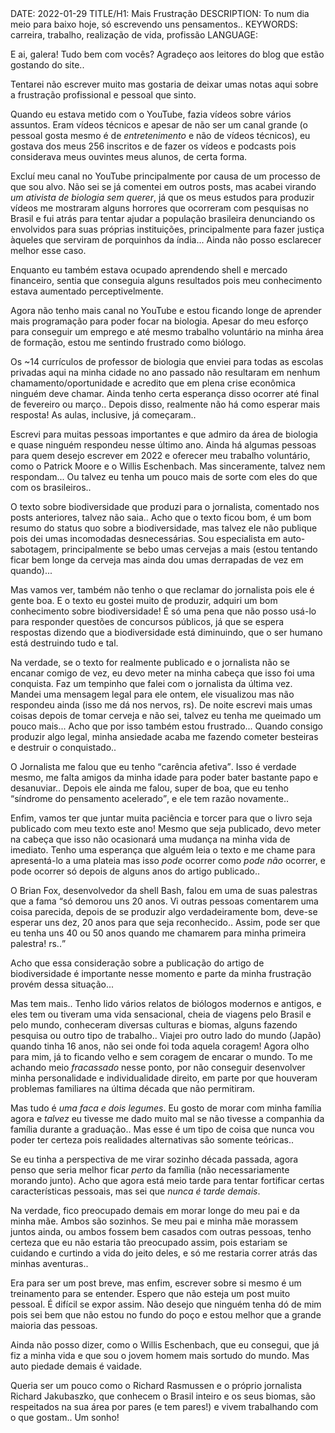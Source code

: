 <!DOCTYPE html>
<meta http-equiv="content-type" content="text/html; charset=utf-8">
<link rel="stylesheet" href="../css/style.css" type="text/css">
<!-- PLAIN TEXT -->
DATE: 2022-01-29
TITLE/H1: Mais Frustração
DESCRIPTION: To num dia meio para baixo hoje, só escrevendo uns pensamentos..
KEYWORDS: carreira, trabalho, realização de vida, profissão
LANGUAGE: 

<!-- DATE MUST BE IN THE FORMAT YYY-MM-DD -->
<!-- H1 WILL BE ADDED TO POST/ARTICLE HEADER -->
<!-- KEYWORD DELIMITER IS COMMA -->


<!-- HYPERTEXT -->

E ai, galera! Tudo bem com vocês? Agradeço aos leitores do blog que estão
gostando do site..

Tentarei não escrever muito mas gostaria de deixar umas notas aqui sobre
a frustração profissional e pessoal que sinto.

Quando eu estava metido com o YouTube, fazia vídeos sobre vários assuntos.
Eram vídeos técnicos e apesar de não ser um canal grande (o pessoal
gosta mesmo é de *entretenimento* e não de vídeos técnicos), eu gostava
dos meus 256 inscritos e de fazer os vídeos e podcasts pois
considerava meus ouvintes meus alunos, de certa forma.

Excluí meu canal no YouTube principalmente por causa de um processo de
que sou alvo. Não sei se já comentei em outros <span lang="en">posts</span>,
mas acabei virando *um ativista de biologia sem querer*, já que
os meus estudos para produzir vídeos me mostraram alguns horrores
que ocorreram com pesquisas no Brasil e fui atrás para tentar ajudar
a população brasileira denunciando os envolvidos para suas próprias instituições,
principalmente para fazer justiça àqueles que serviram de porquinhos
da índia... Ainda não posso esclarecer melhor esse caso.

Enquanto eu também estava ocupado aprendendo <span lang="en">shell</span>
e mercado financeiro, sentia que conseguia alguns resultados pois
meu conhecimento estava aumentado perceptivelmente.

Agora não tenho mais canal no YouTube e estou ficando longe
de aprender mais programação para poder focar na biologia.
Apesar do meu esforço para conseguir um emprego e até mesmo trabalho
voluntário na minha área de formação, estou me sentindo frustrado como
biólogo.

Os ~14 currículos de professor de biologia
que enviei para todas as escolas privadas aqui na minha cidade no ano passado
não resultaram em nenhum chamamento/oportunidade
e acredito que em plena crise econômica ninguém deve chamar.
Ainda tenho certa esperança disso ocorrer até final de fevereiro
ou março.. Depois disso, realmente não há como esperar mais resposta!
As aulas, inclusive, já começaram..

Escrevi para muitas pessoas importantes e que admiro 
da área de biologia e quase ninguém respondeu
nesse último ano. Ainda há algumas pessoas para quem desejo escrever
em 2022 e oferecer meu trabalho voluntário,
como o Patrick Moore e o Willis Eschenbach. Mas sinceramente, talvez nem
respondam... Ou talvez eu tenha um pouco mais de sorte com eles do que com
os brasileiros..

O texto sobre biodiversidade que produzi para o jornalista, comentado
nos posts anteriores, talvez não saia.. Acho que o texto
ficou bom, é um bom resumo do <span>status quo</span> sobre a biodiversidade,
mas talvez ele não publique pois dei umas incomodadas desnecessárias.
Sou especialista em auto-sabotagem,
principalmente se bebo umas cervejas a mais (estou tentando ficar bem longe
da cerveja mas ainda dou umas derrapadas de vez em quando)...

Mas vamos ver, também não tenho o que reclamar do jornalista pois ele
é gente boa. E o texto eu gostei muito de produzir,
adquiri um bom conhecimento sobre biodiversidade! É só uma pena
que não posso usá-lo para responder questões de concursos públicos,
já que se espera respostas dizendo que a biodiversidade está diminuindo,
que o ser humano está destruindo tudo e tal.

Na verdade, se o texto for realmente publicado e o jornalista não se
encanar comigo de vez, eu devo meter na minha cabeça que isso foi uma conquista.
Faz um tempinho que falei com o jornalista da última vez. Mandei uma
mensagem legal para ele ontem, ele visualizou mas não respondeu ainda
(isso me dá nos nervos, rs).
De noite escrevi mais umas coisas depois de tomar cerveja e não sei,
talvez eu tenha me queimado um pouco mais... Acho que por isso também
estou frustrado... Quando consigo produzir algo legal, minha ansiedade
acaba me fazendo cometer besteiras e destruir o conquistado..

O Jornalista me falou que eu tenho <q>carência afetiva</q>. Isso é
verdade mesmo, me falta amigos da minha idade para poder bater bastante
papo e desanuviar.. Depois ele ainda me falou, super de boa, que eu tenho
<q>síndrome do pensamento acelerado</q>, e ele tem razão novamente..

Enfim, vamos ter que juntar muita paciência e torcer para que o livro
seja publicado com meu texto este ano! Mesmo que seja publicado,
devo meter na cabeça que isso não ocasionará uma mudança na minha vida
de imediato. Tenho uma esperança que alguém leia o texto e me chame
para apresentá-lo a uma plateia mas isso *pode* ocorrer como *pode não* ocorrer,
e pode ocorrer só depois de alguns anos do artigo publicado..

O Brian Fox, desenvolvedor da <span lang="en">shell</span> Bash,
falou em uma de suas palestras que a fama <q>só demorou uns 20 anos</a>.
Vi outras pessoas comentarem uma coisa parecida, depois de se produzir
algo verdadeiramente bom, deve-se esperar uns dez, 20 anos para que seja reconhecido..
Assim, pode ser que eu tenha uns 40 ou 50 anos quando me chamarem para
minha primeira palestra! rs..

Acho que essa consideração sobre a publicação do artigo de biodiversidade
é importante nesse momento e parte da minha frustração provém dessa
situação...

Mas tem mais.. Tenho lido vários relatos de biólogos modernos e antigos,
e eles tem ou tiveram uma vida sensacional, cheia de viagens pelo Brasil
e pelo mundo, conheceram diversas culturas e biomas, alguns
fazendo pesquisa ou outro tipo de trabalho.. 
Viajei pro outro lado do mundo (Japão)
quando tinha 16 anos, não sei onde foi toda aquela coragem!
Agora
olho para mim, já to ficando velho e sem coragem de encarar o mundo.
To me achando meio *fracassado* nesse ponto, por não conseguir
desenvolver minha personalidade e individualidade direito, em parte
por que houveram problemas familiares na última década que não
permitiram.

Mas tudo é *uma faca e dois legumes*. Eu gosto de morar com minha
família agora e *talvez* eu tivesse me dado muito mal se não tivesse
a companhia da família durante a graduação.. Mas esse é um tipo de coisa
que nunca vou poder ter certeza pois realidades alternativas são
somente teóricas..

Se eu tinha a perspectiva de me virar sozinho década
passada, agora penso que seria melhor ficar *perto* da família
(não necessariamente morando junto). Acho que agora está meio tarde
para tentar fortificar certas características pessoais, mas sei que
*nunca é tarde demais*.

Na verdade, fico preocupado demais em morar longe do meu pai e da minha
mãe. Ambos são sozinhos. Se meu pai e minha mãe morassem juntos ainda,
ou ambos fossem bem casados com outras pessoas,
tenho certeza que eu não estaria tão preocupado assim,
pois estariam se cuidando e curtindo a vida do jeito deles, e só
me restaria correr atrás das minhas aventuras..

Era para ser um <span lang="en">post</span> breve, mas enfim,
escrever sobre si mesmo é um treinamento para se entender.
Espero que não esteja um <span lang="en">post</span> muito pessoal.
É difícil se expor assim. Não desejo que ninguém tenha dó de mim
pois sei bem que não estou no fundo do poço e estou
melhor que a grande maioria das pessoas.

Ainda não posso dizer, como o Willis Eschenbach, que eu consegui,
que já fiz a minha vida
e que sou o jovem homem mais sortudo do mundo.
Mas auto piedade demais é vaidade.

Queria ser um pouco como o Richard Rasmussen e o próprio jornalista
Richard Jakubaszko, que conhecem o Brasil inteiro e os seus biomas,
são respeitados na sua área por pares (e tem pares!) e vivem
trabalhando com o que gostam.. Um sonho!



